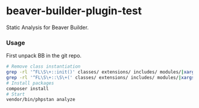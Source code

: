 # beaver-builder-plugin-test

Static Analysis for Beaver Builder.

### Usage

First unpack BB in the git repo.

```bash
# Remove class instantiation
grep -rl '^FL\S\+::init()' classes/ extensions/ includes/ modules/|xargs -t -L1 sed -e 's#^FL\S\+::init()#true || &#' -i
grep -rl '^FL\S\+::\S\+(' classes/ extensions/ includes/ modules/|xargs -t -L1 sed -e 's#^FL\S\+::\S\+(#true || &#' -i
# Install packages
composer install
# Start
vendor/bin/phpstan analyze
```
